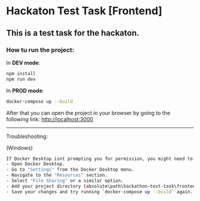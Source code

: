 # Hackaton Test Task [Frontend]

This is a test task for the hackaton. 
---
### How tu run the project:

In **DEV mode**:

```bash
npm install
npm run dev
```

In **PROD mode**:

```bash
docker-compose up --build
```

After that you can open the project in your browser by going to the following link: [http://localhost:3000](http://localhost:3000)


---

Troubleshooting:

(Windows)
```bash
If Docker Desktop isnt prompting you for permission, you might need to manually grant it access to your project directory. You can do this by going to Docker Desktop settings:
- Open Docker Desktop.
- Go to "Settings" from the Docker Desktop menu.
- Navigate to the "Resources" section.
- Select "File Sharing" or a similar option.
- Add your project directory (absolute\path\hackathon-test-task\frontend) to the list of shared directories.
- Save your changes and try running `docker-compose up --build` again.
```
